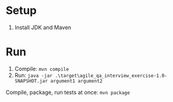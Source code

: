 # Setup
1. Install JDK and Maven

# Run
1. Compile: `mvn compile`
2. Run: `java -jar .\target\agile_qa_interview_exercise-1.0-SNAPSHOT.jar argument1 argument2`

Compile, package, run tests at once: `mvn package`